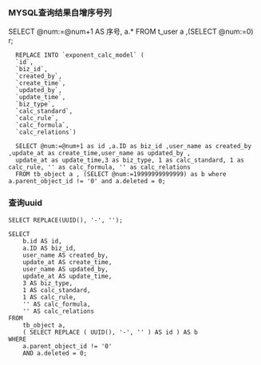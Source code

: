 ### MYSQL查询结果自增序号列

SELECT @num:=@num+1 AS 序号, a.* FROM t_user a ,(SELECT @num:=0) r;

      REPLACE INTO `exponent_calc_model` (
      `id`,
      `biz_id`,
      `created_by`,
      `create_time`,
      `updated_by`,
      `update_time`,
      `biz_type`,
      `calc_standard`,
      `calc_rule`,
      `calc_formula`,
      `calc_relations`)
    
      SELECT @num:=@num+1 as id ,a.ID as biz_id ,user_name as created_by ,update_at as create_time,user_name as updated_by ,
      update_at as update_time,3 as biz_type, 1 as calc_standard, 1 as calc_rule, '' as calc_formula, '' as calc_relations
      FROM tb_object a , (SELECT @num:=19999999999999) as b where a.parent_object_id != '0' and a.deleted = 0;
### 查询uuid

```
SELECT REPLACE(UUID(), '-', '');
```

```
SELECT
	b.id AS id,
	a.ID AS biz_id,
	user_name AS created_by,
	update_at AS create_time,
	user_name AS updated_by,
	update_at AS update_time,
	3 AS biz_type,
	1 AS calc_standard,
	1 AS calc_rule,
	'' AS calc_formula,
	'' AS calc_relations 
FROM
	tb_object a,
	( SELECT REPLACE ( UUID(), '-', '' ) AS id ) AS b 
WHERE
	a.parent_object_id != '0' 
	AND a.deleted = 0;
```

